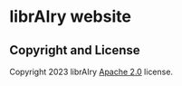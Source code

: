 # librAIry website

## Copyright and License

Copyright 2023 librAIry [Apache 2.0](https://github.com/IronSummitMedia/startbootstrap-agency/blob/gh-pages/LICENSE) license.
